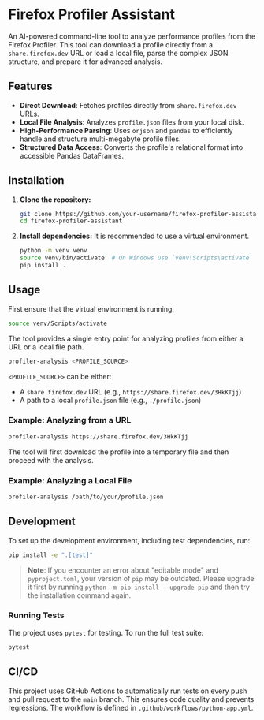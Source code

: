 # Firefox Profiler Assistant

An AI-powered command-line tool to analyze performance profiles from the Firefox Profiler. This tool can download a profile directly from a `share.firefox.dev` URL or load a local file, parse the complex JSON structure, and prepare it for advanced analysis.

## Features

- **Direct Download**: Fetches profiles directly from `share.firefox.dev` URLs.
- **Local File Analysis**: Analyzes `profile.json` files from your local disk.
- **High-Performance Parsing**: Uses `orjson` and `pandas` to efficiently handle and structure multi-megabyte profile files.
- **Structured Data Access**: Converts the profile's relational format into accessible Pandas DataFrames.

## Installation

1.  **Clone the repository:**
    ```bash
    git clone https://github.com/your-username/firefox-profiler-assistant.git
    cd firefox-profiler-assistant
    ```

2.  **Install dependencies:**
    It is recommended to use a virtual environment.
    ```bash
    python -m venv venv
    source venv/bin/activate  # On Windows use `venv\Scripts\activate`
    pip install .
    ```

## Usage
First ensure that the virtual environment is running.

```bash
source venv/Scripts/activate
```

The tool provides a single entry point for analyzing profiles from either a URL or a local file path.

```bash
profiler-analysis <PROFILE_SOURCE>
```

`<PROFILE_SOURCE>` can be either:
- A `share.firefox.dev` URL (e.g., `https://share.firefox.dev/3HkKTjj`)
- A path to a local `profile.json` file (e.g., `./profile.json`)

### Example: Analyzing from a URL

```bash
profiler-analysis https://share.firefox.dev/3HkKTjj
```

The tool will first download the profile into a temporary file and then proceed with the analysis.

### Example: Analyzing a Local File

```bash
profiler-analysis /path/to/your/profile.json
```

## Development

To set up the development environment, including test dependencies, run:

```bash
pip install -e ".[test]"
```
> **Note**: If you encounter an error about "editable mode" and `pyproject.toml`, your version of `pip` may be outdated. Please upgrade it first by running `python -m pip install --upgrade pip` and then try the installation command again.


### Running Tests

The project uses `pytest` for testing. To run the full test suite:

```bash
pytest
```

## CI/CD

This project uses GitHub Actions to automatically run tests on every push and pull request to the `main` branch. This ensures code quality and prevents regressions. The workflow is defined in `.github/workflows/python-app.yml`.